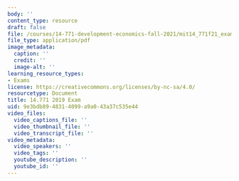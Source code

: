 ```yaml
---
body: ''
content_type: resource
draft: false
file: /courses/14-771-development-economics-fall-2021/mit14_771f21_exam.pdf
file_type: application/pdf
image_metadata:
  caption: ''
  credit: ''
  image-alt: ''
learning_resource_types:
- Exams
license: https://creativecommons.org/licenses/by-nc-sa/4.0/
resourcetype: Document
title: 14.771 2019 Exam
uid: 9e3bdb89-4831-4099-a9a0-43a37c535e44
video_files:
  video_captions_file: ''
  video_thumbnail_file: ''
  video_transcript_file: ''
video_metadata:
  video_speakers: ''
  video_tags: ''
  youtube_description: ''
  youtube_id: ''
---
```

